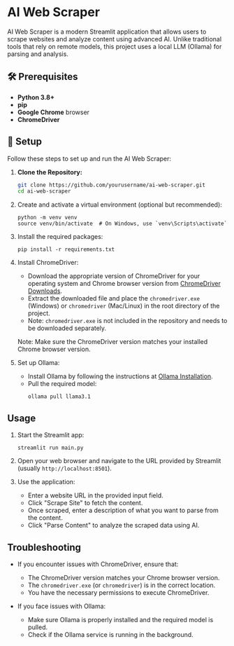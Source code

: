 # AI Web Scraper

AI Web Scraper is a modern Streamlit application that allows users to scrape websites and analyze content using advanced AI. Unlike traditional tools that rely on remote models, this project uses a local LLM (Ollama) for parsing and analysis.

## 🛠️ Prerequisites

- **Python 3.8+**
- **pip**
- **Google Chrome** browser
- **ChromeDriver**

## 🚀 Setup

Follow these steps to set up and run the AI Web Scraper:

1. **Clone the Repository:**
   ```bash
   git clone https://github.com/yourusername/ai-web-scraper.git
   cd ai-web-scraper
   ```

2. Create and activate a virtual environment (optional but recommended):
   ```
   python -m venv venv
   source venv/bin/activate  # On Windows, use `venv\Scripts\activate`
   ```

3. Install the required packages:
   ```
   pip install -r requirements.txt
   ```

4. Install ChromeDriver:
   - Download the appropriate version of ChromeDriver for your operating system and Chrome browser version from [ChromeDriver Downloads](https://sites.google.com/a/chromium.org/chromedriver/downloads).
   - Extract the downloaded file and place the `chromedriver.exe` (Windows) or `chromedriver` (Mac/Linux) in the root directory of the project.
   - Note: `chromedriver.exe` is not included in the repository and needs to be downloaded separately.

   Note: Make sure the ChromeDriver version matches your installed Chrome browser version.

5. Set up Ollama:
   - Install Ollama by following the instructions at [Ollama Installation](https://github.com/jmorganca/ollama#installation).
   - Pull the required model:
     ```
     ollama pull llama3.1
     ```

## Usage

1. Start the Streamlit app:
   ```
   streamlit run main.py
   ```

2. Open your web browser and navigate to the URL provided by Streamlit (usually `http://localhost:8501`).

3. Use the application:
   - Enter a website URL in the provided input field.
   - Click "Scrape Site" to fetch the content.
   - Once scraped, enter a description of what you want to parse from the content.
   - Click "Parse Content" to analyze the scraped data using AI.


## Troubleshooting

- If you encounter issues with ChromeDriver, ensure that:
  - The ChromeDriver version matches your Chrome browser version.
  - The `chromedriver.exe` (or `chromedriver`) is in the correct location.
  - You have the necessary permissions to execute ChromeDriver.

- If you face issues with Ollama:
  - Make sure Ollama is properly installed and the required model is pulled.
  - Check if the Ollama service is running in the background.


